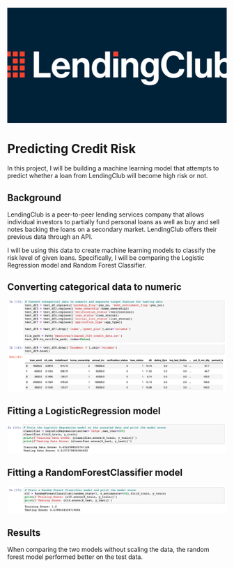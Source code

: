 ![LendingClub](images/Lending-club.png)

# Predicting Credit Risk

In this project, I will be building a machine learning model that attempts to predict whether a loan from LendingClub will become high risk or not. 

## Background

LendingClub is a peer-to-peer lending services company that allows individual investors to partially fund personal loans as well as buy and sell notes backing the loans on a secondary market. LendingClub offers their previous data through an API.

I will be using this data to create machine learning models to classify the risk level of given loans. Specifically, I will be comparing the Logistic Regression model and Random Forest Classifier.

## Converting categorical data to numeric
![convert categorical data](images/Convert-categorical-data.png)

## Fitting a LogisticRegression model
![train logistic regression model](images/logistic-regression.png)

## Fitting a RandomForestClassifier model
![train random forest model](images/random-forest.png)

## Results
When comparing the two models without scaling the data, the random forest model performed better on the test data.
